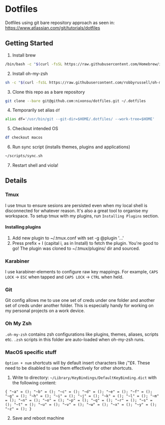 # Dotfiles

Dotfiles using git bare repository approach as seen in: https://www.atlassian.com/git/tutorials/dotfiles

## Getting Started

1. Install brew

```zsh
/bin/bash -c "$(curl -fsSL https://raw.githubusercontent.com/Homebrew/install/HEAD/install.sh)"
```

2. Install oh-my-zsh

```zsh
sh -c "$(curl -fsSL https://raw.githubusercontent.com/robbyrussell/oh-my-zsh/master/tools/install.sh)"
```

3. Clone this repo as a bare repository

```zsh
git clone --bare git@github.com:nixonsu/dotfiles.git ~/.dotfiles
```

4. Temporarily set alias `df`

```zsh
alias df='/usr/bin/git --git-dir=$HOME/.dotfiles/ --work-tree=$HOME'
```

5. Checkout intended OS

```zsh
df checkout macos
```

6. Run sync script (installs themes, plugins and applications)

```zsh
~/scripts/sync.sh
```

7. Restart shell and viola!

## Details

### Tmux

I use tmux to ensure sesions are persisted even when my local shell is disconnected for whatever reason. It's also a great tool to organise my workspace. To setup tmux with my plugins, run `Installing Plugins` section.

#### Installing plugins

1. Add new plugin to ~/.tmux.conf with set -g @plugin '...'
2. Press prefix + I (capital i, as in Install) to fetch the plugin.
You're good to go! The plugin was cloned to ~/.tmux/plugins/ dir and sourced.

### Karabiner

I use karabiner-elements to configure raw key mappings. For example, `CAPS LOCK` -> `ESC` when tapped and `CAPS LOCK` -> `CTRL` when held.

### Git

Git config allows me to use one set of creds under one folder and another set of creds under another folder. This is especially handy for working on my personal projects on a work device.

### Oh My Zsh

`.oh-my-zsh` contains zsh configurations like plugins, themes, aliases, scripts etc. `.zsh` scripts in this folder are auto-loaded when oh-my-zsh runs.

### MacOS specific stuff

`Option + num` shortcuts will by default insert characters like ¡™£¢. These need to be disabled to use them effectively for other shortcuts.

1. Write to directory: `~/Library/KeyBindings/DefaultKeyBinding.dict` with the following content:

```
{ "~a" = (); "~b" = (); "~c" = (); "~d" = (); "~e" = (); "~f" = (); "~g" = (); "~h" = (); "~i" = (); "~j" = (); "~k" = (); "~l" = (); "~m" = (); "~n" = (); "~o" = (); "~p" = (); "~q" = (); "~r" = (); "~s" = (); "~t" = (); "~u" = (); "~v" = (); "~w" = (); "~x" = (); "~y" = (); "~z" = (); }
```

2. Save and reboot machine
